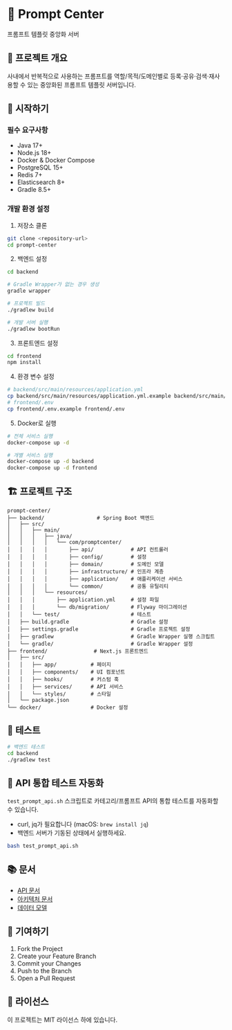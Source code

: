 # 🧩 Prompt Center

프롬프트 템플릿 중앙화 서버

## 📝 프로젝트 개요
사내에서 반복적으로 사용하는 프롬프트를 역할/목적/도메인별로 등록·공유·검색·재사용할 수 있는 중앙화된 프롬프트 템플릿 서버입니다.

## 🚀 시작하기

### 필수 요구사항
- Java 17+
- Node.js 18+
- Docker & Docker Compose
- PostgreSQL 15+
- Redis 7+
- Elasticsearch 8+
- Gradle 8.5+

### 개발 환경 설정

1. 저장소 클론
```bash
git clone <repository-url>
cd prompt-center
```

2. 백엔드 설정
```bash
cd backend

# Gradle Wrapper가 없는 경우 생성
gradle wrapper

# 프로젝트 빌드
./gradlew build

# 개발 서버 실행
./gradlew bootRun
```

3. 프론트엔드 설정
```bash
cd frontend
npm install
```

4. 환경 변수 설정
```bash
# backend/src/main/resources/application.yml
cp backend/src/main/resources/application.yml.example backend/src/main/resources/application.yml
# frontend/.env
cp frontend/.env.example frontend/.env
```

5. Docker로 실행
```bash
# 전체 서비스 실행
docker-compose up -d

# 개별 서비스 실행
docker-compose up -d backend
docker-compose up -d frontend
```

## 🏗️ 프로젝트 구조
```
prompt-center/
├── backend/                 # Spring Boot 백엔드
│   ├── src/
│   │   ├── main/
│   │   │   ├── java/
│   │   │   │   └── com/promptcenter/
│   │   │   │       ├── api/            # API 컨트롤러
│   │   │   │       ├── config/         # 설정
│   │   │   │       ├── domain/         # 도메인 모델
│   │   │   │       ├── infrastructure/ # 인프라 계층
│   │   │   │       ├── application/    # 애플리케이션 서비스
│   │   │   │       └── common/         # 공통 유틸리티
│   │   │   └── resources/
│   │   │       ├── application.yml     # 설정 파일
│   │   │       └── db/migration/       # Flyway 마이그레이션
│   │   └── test/                       # 테스트
│   ├── build.gradle                    # Gradle 설정
│   ├── settings.gradle                 # Gradle 프로젝트 설정
│   ├── gradlew                         # Gradle Wrapper 실행 스크립트
│   └── gradle/                         # Gradle Wrapper 설정
├── frontend/               # Next.js 프론트엔드
│   ├── src/
│   │   ├── app/           # 페이지
│   │   ├── components/    # UI 컴포넌트
│   │   ├── hooks/         # 커스텀 훅
│   │   ├── services/      # API 서비스
│   │   └── styles/        # 스타일
│   └── package.json
└── docker/                # Docker 설정
```

## 🧪 테스트
```bash
# 백엔드 테스트
cd backend
./gradlew test

```

## 🧩 API 통합 테스트 자동화

`test_prompt_api.sh` 스크립트로 카테고리/프롬프트 API의 통합 테스트를 자동화할 수 있습니다.

- curl, jq가 필요합니다 (macOS: `brew install jq`)
- 백엔드 서버가 기동된 상태에서 실행하세요.

```bash
bash test_prompt_api.sh
```

## 📚 문서
- [API 문서](http://localhost:8080/swagger-ui.html)
- [아키텍처 문서](req/architecture.md)
- [데이터 모델](req/model.md)

## 🤝 기여하기
1. Fork the Project
2. Create your Feature Branch
3. Commit your Changes
4. Push to the Branch
5. Open a Pull Request

## 📄 라이선스
이 프로젝트는 MIT 라이선스 하에 있습니다.
